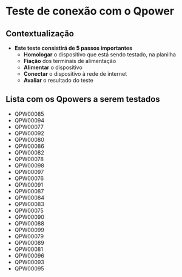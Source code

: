 # Teste de conexão com o Qpower
## Contextualização
- **Este teste consistirá de 5 passos importantes**
    - **Homologar** o dispositivo que está sendo testado, na planilha
    - **Fiação** dos terminais de alimentação
    - **Alimentar** o dispositivo
    - **Conectar** o dispositivo à rede de internet
    - **Avaliar** o resultado do teste

## Lista com os Qpowers a serem testados
- QPW00085
- QPW00094
- QPW00077
- QPW00092
- QPW00080
- QPW00086
- QPW00082
- QPW00078
- QPW00098
- QPW00097
- QPW00076
- QPW00091
- QPW00087
- QPW00084
- QPW00083
- QPW00075
- QPW00090
- QPW00088
- QPW00099
- QPW00079
- QPW00089
- QPW00081
- QPW00096
- QPW00093
- QPW00095